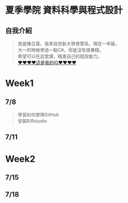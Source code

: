# 夏季學院 資料科學與程式設計
## 自我介紹
> 我是陳芷霖，我來自世新大學資管系，現在一年級，<br />
> 大一的時候學過一點C#，但是沒有很專精，<br />
> 希望可以在這堂課，精進自己的程設能力。<br />
>[♥♥♥♥這是我的IG♥♥♥♥](https://www.instagram.com/czl_126/) <br />

# Week1 
## 7/8
> 學習如何使用GitHub <br />
> 安裝R/Rstudio
## 7/11
# Week2
## 7/15
## 7/18


